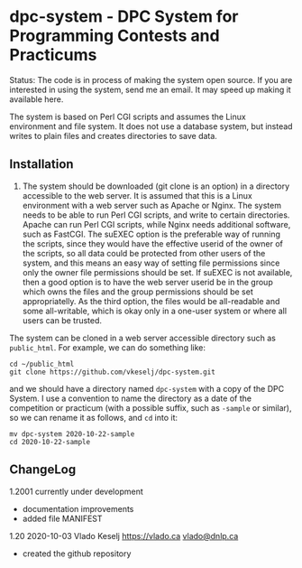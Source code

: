 # dpc-system - DPC System for Programming Contests and Practicums

Status: The code is in process of making the system open source.
 If you are interested in using the system, send me an email.  It may
 speed up making it available here.

The system is based on Perl CGI scripts and assumes the Linux environment
and file system.  It does not use a database system, but instead
writes to plain files and creates directories to save data.

## Installation

1. The system should be downloaded (git clone is an option) in a
directory accessible to the web server.  It is assumed that this is a
Linux environment with a web server such as Apache or Nginx.  The
system needs to be able to run Perl CGI scripts, and write to certain
directories.  Apache can run Perl CGI scripts, while Nginx needs
additional software, such as FastCGI.  The suEXEC option is the
preferable way of running the scripts, since they would have the
effective userid of the owner of the scripts, so all data could be
protected from other users of the system, and this means an easy way
of setting file permissions since only the owner file permissions
should be set.  If suEXEC is not available, then a good option is to
have the web server userid be in the group which owns the files and
the group permissions should be set appropriatelly.  As the third
option, the files would be all-readable and some all-writable, which
is okay only in a one-user system or where all users can be trusted.

The system can be cloned in a web server accessible directory such as
<code>public_html</code>.  For example, we can do something like:

    cd ~/public_html
    git clone https://github.com/vkeselj/dpc-system.git

and we should have a directory named <code>dpc-system</code> with a
copy of the DPC System.  I use a convention to name the directory as a
date of the competition or practicum (with a possible suffix, such as
<code>-sample</code> or similar), so we can rename it as follows, and
`cd` into it:

    mv dpc-system 2020-10-22-sample
    cd 2020-10-22-sample

## ChangeLog

1.2001 currently under development
 - documentation improvements
 - added file MANIFEST

1.20 2020-10-03 Vlado Keselj https://vlado.ca vlado@dnlp.ca
 - created the github repository
